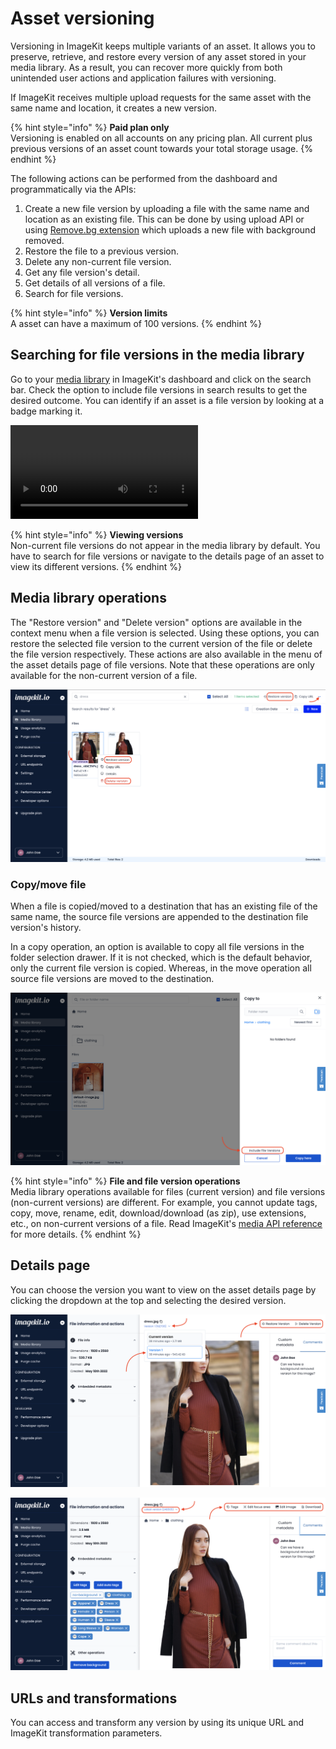 # Asset versioning

Versioning in ImageKit keeps multiple variants of an asset. It allows you to preserve, retrieve, and restore every version of any asset stored in your media library. As a result, you can recover more quickly from both unintended user actions and application failures with versioning.

If ImageKit receives multiple upload requests for the same asset with the same name and location, it creates a new version.

{% hint style="info" %}
**Paid plan only**\
Versioning is enabled on all accounts on any pricing plan. All current plus previous versions of an asset count towards your total storage usage.
{% endhint %}

The following actions can be performed from the dashboard and programmatically via the APIs:

1. Create a new file version by uploading a file with the same name and location as an existing file. This can be done by using upload API or using [Remove.bg extension](../../extensions/background-removal.md) which uploads a new file with background removed.
2. Restore the file to a previous version.
3. Delete any non-current file version.
4. Get any file version's detail.
5. Get details of all versions of a file.
6. Search for file versions.

{% hint style="info" %}
**Version limits**\
A asset can have a maximum of 100 versions.
{% endhint %}

## Searching for file versions in the media library

Go to your [media library](https://imagekit.io/dashboard/media-library) in ImageKit's dashboard and click on the search bar. Check the option to include file versions in search results to get the desired outcome. You can identify if an asset is a file version by looking at a badge marking it.

![Include file versions in search results](<../../.gitbook/assets/file-version-search.mov>)

{% hint style="info" %}
**Viewing versions**\
Non-current file versions do not appear in the media library by default. You have to search for file versions or navigate to the details page of an asset to view its different versions.
{% endhint %}

## Media library operations

The "Restore version" and "Delete version" options are available in the context menu when a file version is selected. Using these options, you can restore the selected file version to the current version of the file or delete the file version respectively. These actions are also available in the menu of the asset details page of file versions. Note that these operations are only available for the non-current version of a file.

![File version context menu options](<../../.gitbook/assets/version-context-menu.png>)

### Copy/move file

When a file is copied/moved to a destination that has an existing file of the same name, the source file versions are appended to the destination file version's history.

In a copy operation, an option is available to copy all file versions in the folder selection drawer. If it is not checked, which is the default behavior, only the current file version is copied. Whereas, in the move operation all source file versions are moved to the destination.

![Include file versions in copy operation](<../../.gitbook/assets/copy-include-versions.png>)

{% hint style="info" %}
**File and file version operations**\
Media library operations available for files (current version) and file versions (non-current versions) are different. For example, you cannot update tags, copy, move, rename, edit, download/download (as zip), use extensions, etc., on non-current versions of a file. Read ImageKit's [media API reference](../api-reference/media-api) for more details.
{% endhint %}

## Details page

You can choose the version you want to view on the asset details page by clicking the dropdown at the top and selecting the desired version.

![Non-current file version details page](<../../.gitbook/assets/non-current-version-details.png>)

![Current/latest file version details page](<../../.gitbook/assets/current-version-details.png>)

## URLs and transformations

You can access and transform any version by using its unique URL and ImageKit transformation parameters.

